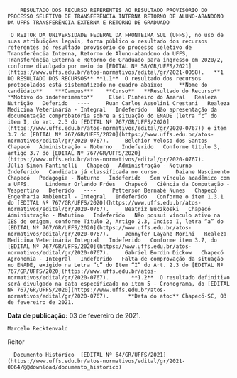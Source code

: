         RESULTADO DOS RECURSO REFERENTES AO RESULTADO PROVISÓRIO DO PROCESSO SELETIVO DE TRANSFERÊNCIA INTERNA RETORNO DE ALUNO-ABANDONO DA UFFS TRANSFERÊNCIA EXTERNA E RETORNO DE GRADUADO  

     O REITOR DA UNIVERSIDADE FEDERAL DA FRONTEIRA SUL (UFFS), no uso de suas atribuições legais, torna público o resultado dos recursos referentes ao resultado provisório do processo seletivo de Transferência Interna, Retorno de Aluno-abandono da UFFS, Transferência Externa e Retorno de Graduado para ingresso em 2020/2, conforme divulgado por meio do [EDITAL Nº 58/GR/UFFS/2021](https://www.uffs.edu.br/atos-normativos/edital/gr/2021-0058).   **1 DO RESULTADO DOS RECURSOS** **1.1**  O resultado dos recursos protocolados está sistematizado no quadro abaixo:     **Nome do candidato**    ***Campus***    **Curso**   **Resultado do Recurso**   **Motivo do indeferimento**     Eliel Pinheiro do Amaral   Realeza   Nutrição   Deferido   ----     Ruan Carlos Assolini Crestani   Realeza   Medicina Veterinária - Integral   Indeferido   Não apresentação da documentação comprobatória sobre a situação do ENADE (letra “c” do item I, do art. 2.3 do [EDITAL Nº 767/GR/UFFS/2020](https://www.uffs.edu.br/atos-normativos/edital/gr/2020-0767)) e item 3.7 do [EDITAL Nº 767/GR/UFFS/2020](https://www.uffs.edu.br/atos-normativos/edital/gr/2020-0767).     Belchior Veloso dos Santos   Chapecó   Administração - Noturno   Indeferido   Conforme título 3, artigo 3.7 do [EDITAL Nº 767/GR/UFFS/2020](https://www.uffs.edu.br/atos-normativos/edital/gr/2020-0767).     Júlia Simon Fantinelli   Chapecó   Administração - Noturno   Indeferido   Candidata já classificada no curso.     Daiane Nascimento   Chapecó   Pedagogia - Noturno   Indeferido   Sem vínculo acadêmico com a UFFS.     Lindomar Orlando Fróes   Chapecó   Ciência da Computação - Vespertino   Deferido   ----     Petterson Bernabé Nunes   Chapecó   Engenharia Ambiental - Integral   Indeferido   Conforme o item 1.3.1 do [EDITAL Nº 767/GR/UFFS/2020](https://www.uffs.edu.br/atos-normativos/edital/gr/2020-0767).     Beatriz Buczkoski   Chapecó   Administração - Matutino   Indeferido   Não possui vínculo ativo na IES de origem, conforme Título 2, Artigo 2.3, Inciso I, letra “a” do [EDITAL Nº 767/GR/UFFS/2020](https://www.uffs.edu.br/atos-normativos/edital/gr/2020-0767).     Jennyfer Layane Morini   Realeza   Medicina Veterinária Integral   Indeferido   Conforme item 3.7, do [EDITAL Nº 767/GR/UFFS/2020](https://www.uffs.edu.br/atos-normativos/edital/gr/2020-0767).     Gabriel Bordin Dickow   Chapecó   Agronomia - Integral   Indeferido   Falta de comprovação da situação no ENADE, exigido na Letra “c” do Item “I” do Art. 2.3 do [EDITAL Nº 767/GR/UFFS/2020](https://www.uffs.edu.br/atos-normativos/edital/gr/2020-0767).       **1.2**  O resultado definitivo será divulgado na data especificada no item 5 - Cronograma, do [EDITAL Nº 767/GR/UFFS/2020](https://www.uffs.edu.br/atos-normativos/edital/gr/2020-0767).      **Data do ato:** Chapecó-SC, 03 de fevereiro de 2021.   
 **Data de publicação:**  03 de fevereiro de 2021. 

    Marcelo Recktenvald   
 Reitor 

      Documento Histórico  [EDITAL Nº 64/GR/UFFS/2021](https://www.uffs.edu.br/atos-normativos/edital/gr/2021-0064/@@download/documento_historico)     
      